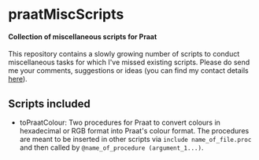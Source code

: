 # praatMiscScripts

#### Collection of miscellaneous scripts for Praat

This repository contains a slowly growing number of scripts to conduct
miscellaneous tasks for which I've missed existing scripts. Please do send me
your comments, suggestions or ideas (you can find my contact details [here][]).

## Scripts included

* toPraatColour: Two procedures for Praat to convert colours in hexadecimal
or RGB format into Praat's colour format. The procedures are meant to be
inserted in other scripts via `include name_of_file.proc` and then called by
`@name_of_procedure (argument_1...)`.

[here]: http://www.mauriciofigueroa.cl
